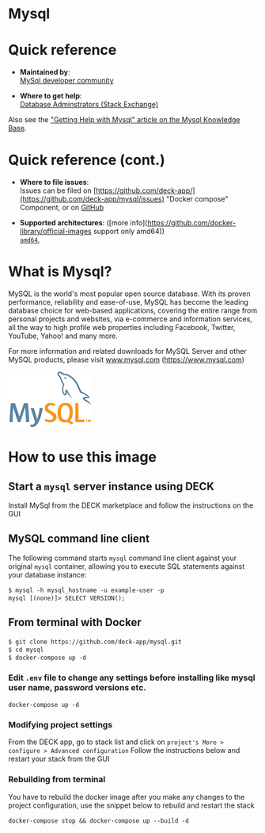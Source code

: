 # Mysql
# Quick reference

-	**Maintained by**:  
	[MySql developer community](https://dev.mysql.com/)

-	**Where to get help**:  
	[Database Adminstrators (Stack Exchange)](https://dba.stackexchange.com/questions/tagged/docker+mysql)

Also see the ["Getting Help with Mysql" article on the Mysql Knowledge Base](https://dev.mysql.com/blog-archive/getting-help-in-mysql-shell/).


# Quick reference (cont.)

-	**Where to file issues**:  
	Issues can be filed on [https://github.com/deck-app/](https://github.com/deck-app/mysql/issues) "Docker compose" Component, or on [GitHub](https://github.com/deck-app/mysql/issues)

-	**Supported architectures**: ([more info](https://github.com/docker-library/official-images support only amd64))  
	[`amd64`](https://hub.docker.com/r/amd64/mysql/),

# What is Mysql?

MySQL is the world's most popular open source database. With its proven performance, reliability and ease-of-use, MySQL has become the leading database choice for web-based applications, covering the entire range from personal projects and websites, via e-commerce and information services, all the way to high profile web properties including Facebook, Twitter, YouTube, Yahoo! and many more.

For more information and related downloads for MySQL Server and other MySQL products, please visit
www.mysql.com (https://www.mysql.com)

![logo](https://raw.githubusercontent.com/docker-library/docs/c408469abbac35ad1e4a50a6618836420eb9502e/mysql/logo.png)

# How to use this image

## Start a `mysql` server instance using DECK

Install MySql from the DECK marketplace and follow the instructions on the GUI

## MySQL command line client

The following command starts `mysql` command line client against your original `mysql` container, allowing you to execute SQL statements against your database instance:

```console
$ mysql -h mysql_hostname -u example-user -p
mysql [(none)]> SELECT VERSION();
```

## From terminal with Docker
```console
$ git clone https://github.com/deck-app/mysql.git
$ cd mysql
$ docker-compose up -d

```
### Edit `.env` file to change any settings before installing like mysql user name, password versions etc.
```console
docker-compose up -d
```
### Modifying project settings
From the DECK app, go to stack list and click on `project's More > configure > Advanced configuration` Follow the instructions below and restart your stack from the GUI

### Rebuilding from terminal
You have to rebuild the docker image after you make any changes to the project configuration, use the snippet below to rebuild and restart the stack
```console
docker-compose stop && docker-compose up --build -d
```